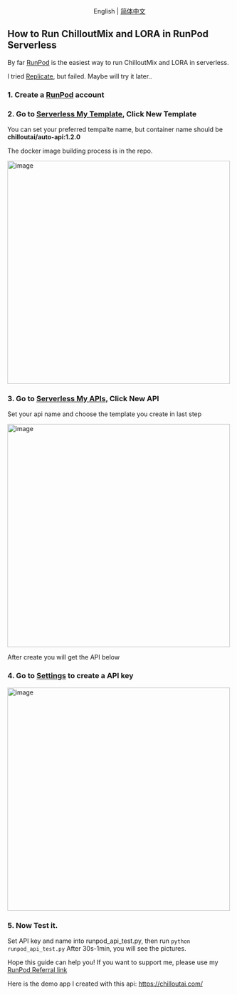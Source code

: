 <p align="center">
  English
  | 
  <a href="README.md">简体中文</a>
</p>


##  How to Run ChilloutMix and LORA in RunPod Serverless


By far [RunPod](https://runpod.io?ref=78g53ap2) is the easiest way to run ChilloutMix and LORA in serverless.

I tried [Replicate](https://replicate.com/), but failed. Maybe will try it later..


### 1. Create a [RunPod](https://runpod.io?ref=78g53ap2) account

### 2. Go to [Serverless My Template](https://www.runpod.io/console/serverless/user/templates), Click New Template

You can set your preferred tempalte name, but container name should be **chilloutai/auto-api:1.2.0**

The docker image building process is in the repo.

<img width="500" alt="image" src="https://user-images.githubusercontent.com/95554104/221343335-12bc53fa-cef3-4173-bf14-60fac025d071.png">

### 3. Go to [Serverless My APIs](https://www.runpod.io/console/serverless/user/apis), Click New API

Set your api name and choose the template you create in last step

<img width="500" alt="image" src="https://user-images.githubusercontent.com/95554104/221343564-8d8a7d4a-17ab-4785-982d-17e09d45e563.png">

After create you will get the API below

### 4. Go to [Settings](https://www.runpod.io/console/user/settings) to create a API key 

<img width="500" alt="image" src="https://user-images.githubusercontent.com/95554104/221343665-39ff47e6-6e0b-478c-96ab-eeaad310f6aa.png">


### 5. Now Test it.

Set API key and name into runpod_api_test.py, then run `python runpod_api_test.py`
After 30s-1min, you will see the pictures.



Hope this guide can help you! If you want to support me, please use my [RunPod Referral link](https://runpod.io?ref=78g53ap2)


Here is the demo app I created with this api: https://chilloutai.com/
